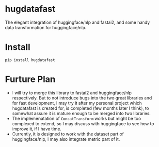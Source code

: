 # hugdatafast
The elegant integration of huggingface/nlp and fastai2, and some handy data transformation for huggingface/nlp.

# Install
`pip install hugdatafast`

# Furture Plan
- I will try to merge this library to fastai2 and huggingface/nlp respectively. But to not introduce bugs into the two great libraries and for fast development, I may try it after my personal project which hugdatafast is created for, is completed (few months later I think), to somewhat assure it is mature enough to be merged into two libraries.
- The implemenatation of `ConcatTransform` works but might be too complexed to extend, so I may discuss with huggingface to see how to improve it, if I have time.
- Currently, it is designed to work with the dataset part of huggingface/nlp, I may also integrate metric part of it.